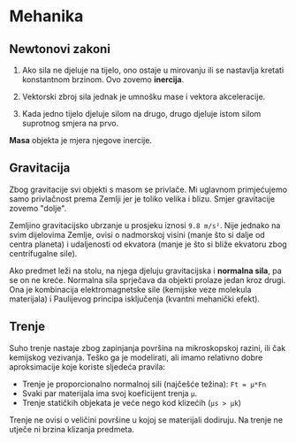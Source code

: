 # Mehanika

## Newtonovi zakoni

1. Ako sila ne djeluje na tijelo, ono ostaje u mirovanju ili se nastavlja kretati konstantnom brzinom. Ovo zovemo **inercija**.

2. Vektorski zbroj sila jednak je umnošku mase i vektora akceleracije.

3. Kada jedno tijelo djeluje silom na drugo, drugo djeluje istom silom suprotnog smjera na prvo.

**Masa** objekta je mjera njegove inercije.

## Gravitacija

Zbog gravitacije svi objekti s masom se privlače. Mi uglavnom primjećujemo samo privlačnost prema Zemlji jer je toliko velika i blizu. Smjer gravitacije zovemo "dolje".

Zemljino gravitacijsko ubrzanje u prosjeku iznosi `9.8 m/s²`. Nije jednako na svim dijelovima Zemlje, ovisi o nadmorskoj visini (manje što si dalje od centra planeta) i udaljenosti od ekvatora (manje je što si bliže ekvatoru zbog centrifugalne sile).

Ako predmet leži na stolu, na njega djeluju gravitacijska i **normalna sila**, pa se on ne kreće. Normalna sila sprječava da objekti prolaze jedan kroz drugi. Ona je kombinacija elektromagnetske sile (kemijske veze molekula materijala) i Paulijevog principa isključenja (kvantni mehanički efekt).

## Trenje

Suho trenje nastaje zbog zapinjanja površina na mikroskopskoj razini, ili čak kemijskog vezivanja. Teško ga je modelirati, ali imamo relativno dobre aproksimacije koje koriste sljedeća pravila:
- Trenje je proporcionalno normalnoj sili (najčešće težina): `Ft = μ*Fn`
- Svaki par materijala ima svoj koeficijent trenja `μ`.
- Trenje statičkih objekata je veće nego kod klizećih (`μs > μk`)

Trenje ne ovisi o veličini površine u kojoj se materijali dodiruju. Na trenje ne utječe ni brzina klizanja predmeta.

